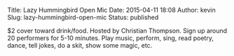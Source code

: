 Title: Lazy Hummingbird Open Mic
Date: 2015-04-11 18:08
Author: kevin
Slug: lazy-hummingbird-open-mic
Status: published

\$2 cover toward drink/food. Hosted by Christian Thompson. Sign up around 20 performers for 5-10 minutes. Play music, perform, sing, read poetry, dance, tell jokes, do a skit, show some magic, etc.
